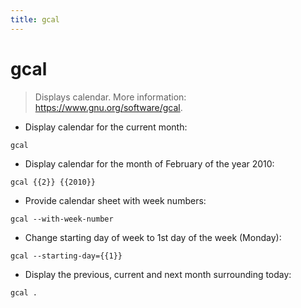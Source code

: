 ```yaml
---
title: gcal
---
```

# gcal

> Displays calendar.
> More information: <https://www.gnu.org/software/gcal>.

- Display calendar for the current month:

`gcal`

- Display calendar for the month of February of the year 2010:

`gcal {{2}} {{2010}}`

- Provide calendar sheet with week numbers:

`gcal --with-week-number`

- Change starting day of week to 1st day of the week (Monday):

`gcal --starting-day={{1}}`

- Display the previous, current and next month surrounding today:

`gcal .`
